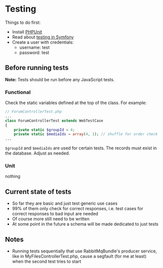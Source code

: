 # Testing

Things to do first:

* Install [PHPUnit][1]
* Read about [testing in Symfony][2]
* Create a user with credentials:
    * username: test
    * password: test

## Before running tests

**Note:** Tests should be run before any JavaScript tests.

### Functional

Check the static variables defined at the top of the class. For example:

```php
// ForumControllerTest.php
...
class ForumControllerTest extends WebTestCase
{
    private static $groupId = 4;
    private static $mediaIds = array(4, 1); // shuffle for order check
...
```

`$groupId` and `$mediaIds` are used for certain tests. The records must exist in the database. Adjust as needed.

### Unit

nothing

## Current state of tests

* So far they are basic and just test generic use cases
* 99% of them only check for correct responses, i.e. test cases for correct responses to bad input are needed
* Of course more still need to be written
* At some point in the future a schema will be made dedicated to just tests

## Notes

* Running tests sequentially that use RabbitMqBundle's producer service, like in MyFilesControllerTest.php,
cause a segfault (for me at least) when the second test tries to start

[1]: https://phpunit.de/manual/current/en/installation.html
[2]: http://symfony.com/doc/current/book/testing.html
